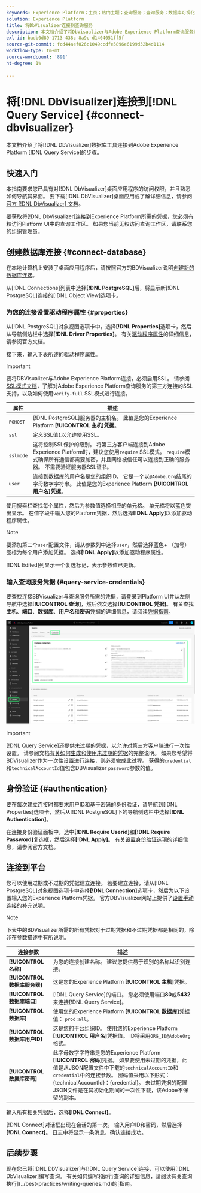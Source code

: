 ```yaml
---
keywords: Experience Platform；主页；热门主题；查询服务；查询服务；数据库可视化工具；数据库可视化工具；连接到查询服务；
solution: Experience Platform
title: 将DbVisualizer连接到查询服务
description: 本文档介绍了将DbVisualizer与Adobe Experience Platform查询服务连接的步骤。
exl-id: badb0d89-1713-438c-8a9c-d1404051ff5f
source-git-commit: fcd44aef026c1049ccdfe5896e6199d32b4d1114
workflow-type: tm+mt
source-wordcount: '891'
ht-degree: 1%

---
```


# 将[!DNL DbVisualizer]连接到[!DNL Query Service] {#connect-dbvisualizer}

本文档介绍了将[!DNL DbVisualizer]数据库工具连接到Adobe Experience Platform [!DNL Query Service]的步骤。

## 快速入门

本指南要求您已具有对[!DNL DbVisualizer]桌面应用程序的访问权限，并且熟悉如何导航其界面。 要下载[!DNL DbVisualizer]桌面应用或了解详细信息，请参阅[官方 [!DNL DbVisualizer] 文档](https://www.dbvis.com/download/)。

要获取将[!DNL  DbVisualizer]连接到Experience Platform所需的凭据，您必须有权访问Platform UI中的查询工作区。 如果您当前无权访问查询工作区，请联系您的组织管理员。

## 创建数据库连接 {#connect-database}

在本地计算机上安装了桌面应用程序后，请按照官方的BDVisualizer说明[创建新的数据库连接](https://confluence.dbvis.com/display/UG130/Create+a+New+Database+Connection)。

从[!DNL Connections]列表中选择&#x200B;**[!DNL PostgreSQL]**&#x200B;后，将显示新[!DNL PostgreSQL]连接的[!DNL Object View]选项卡。

### 为您的连接设置驱动程序属性 {#properties}

从[!DNL PostgreSQL]对象视图选项卡中，选择&#x200B;**[!DNL Properties]**&#x200B;选项卡，然后从导航侧边栏中选择&#x200B;**[!DNL Driver Properties]**。 有关[驱动程序属性](https://confluence.dbvis.com/display/UG130/Configuring+Connection+Properties#ConfiguringConnectionProperties-DriverProperties)的详细信息，请参阅官方文档。

接下来，输入下表所述的驱动程序属性。

>[!IMPORTANT]
>
>要将DBVisualizer与Adobe Experience Platform连接，必须启用SSL。 请参阅[SSL模式文档](./ssl-modes.md)，了解对Adobe Experience Platform查询服务的第三方连接的SSL支持，以及如何使用`verify-full` SSL模式进行连接。

| 属性 | 描述 |
| ------ | ------ |
| `PGHOST` | [!DNL PostgreSQL]服务器的主机名。 此值是您的Experience Platform **[!UICONTROL 主机]凭据**。 |
| `ssl` | 定义SSL值`1`以允许使用SSL。 |
| `sslmode` | 这将控制SSL保护的级别。 将第三方客户端连接到Adobe Experience Platform时，建议您使用`require` SSL模式。 `require`模式确保所有通信都需要加密，并且网络被信任可以连接到正确的服务器。 不需要验证服务器SSL证书。 |
| `user` | 连接到数据库的用户名是您的组织ID。 它是一个以`@Adobe.Org`结尾的字母数字字符串。 此值是您的Experience Platform **[!UICONTROL 用户名]凭据**。 |

使用搜索栏查找每个属性，然后为参数值选择相应的单元格。 单元格将以蓝色突出显示。 在值字段中输入您的Platform凭据，然后选择&#x200B;**[!DNL Apply]**&#x200B;以添加驱动程序属性。

>[!NOTE]
>
>要添加第二个`user`配置文件，请从参数列中选择`user`，然后选择蓝色+ （加号）图标为每个用户添加凭据。 选择&#x200B;**[!DNL Apply]**&#x200B;以添加驱动程序属性。

[!DNL Edited]列显示一个复选标记，表示参数值已更新。

### 输入查询服务凭据 {#query-service-credentials}

要查找连接BBVisualizer与查询服务所需的凭据，请登录到Platform UI并从左侧导航中选择&#x200B;**[!UICONTROL 查询]**，然后依次选择&#x200B;**[!UICONTROL 凭据]**。 有关查找&#x200B;**主机**、**端口**、**数据库**、**用户名**&#x200B;和&#x200B;**密码**&#x200B;凭据的详细信息，请阅读[凭据指南](../ui/credentials.md)。

![Experience Platform查询工作区的“凭据”页面中突出显示了凭据和即将过期的凭据。](../images/clients/dbvisualizer/query-service-credentials-page.png)

>[!IMPORTANT]
>
>[!DNL Query Service]还提供未过期的凭据，以允许对第三方客户端进行一次性设置。 请参阅文档[有关如何生成和使用未过期的凭据](../ui/credentials.md#non-expiring-credentials)的完整说明。 如果您希望将BDVisualizer作为一次性设置进行连接，则必须完成此过程。 获得的`credential`和`technicalAccountId`值包含DBVisualizer `password`参数的值。

## 身份验证 {#authentication}

要在每次建立连接时都要求用户ID和基于密码的身份验证，请导航到[!DNL Properties]选项卡，然后从[!DNL PostgreSQL]下的导航侧边栏中选择&#x200B;**[!DNL Authentication]**。

在连接身份验证面板中，选中&#x200B;**[!DNL Require Userid]**&#x200B;和&#x200B;**[!DNL Require Password]**&#x200B;复选框，然后选择&#x200B;**[!DNL Apply]**。 有关[设置身份验证选项](https://confluence.dbvis.com/display/UG140/Setting+Common+Authentication+Options)的详细信息，请参阅官方文档。

## 连接到平台

您可以使用过期或不过期的凭据建立连接。 若要建立连接，请从[!DNL PostgreSQL]对象视图选项卡中选择&#x200B;**[!DNL Connection]**&#x200B;选项卡，然后为以下设置输入您的Experience Platform凭据。 官方DBVisualizer网站上提供了[设置手动连接](https://confluence.dbvis.com/display/UG100/Setting+Up+a+Connection+Manually)的补充说明。

>[!NOTE]
>
>下表中的BDVisualizer所需的所有凭据对于过期凭据和不过期凭据都是相同的，除非在参数描述中有所说明。

| 连接参数 | 描述 |
|---|---|
| **[!UICONTROL 名称]** | 为您的连接创建名称。 建议您提供易于识别的名称以识别连接。 |
| **[!UICONTROL 数据库服务器]** | 这是您的Experience Platform **[!UICONTROL 主机]**&#x200B;凭据。 |
| **[!UICONTROL 数据库端口]** | [!DNL Query Service]的端口。 您必须使用端口&#x200B;**80**&#x200B;或&#x200B;**5432**&#x200B;来连接[!DNL Query Service]。 |
| **[!UICONTROL 数据库]** | 使用您的Experience Platform **[!UICONTROL 数据库]**&#x200B;凭据值： `prod:all`。 |
| **[!UICONTROL 数据库用户ID]** | 这是您的平台组织ID。 使用您的Experience Platform **[!UICONTROL 用户名]**&#x200B;凭据值。 ID将采用`ORG_ID@AdobeOrg`格式。 |
| **[!UICONTROL 数据库密码]** | 此字母数字字符串是您的Experience Platform **[!UICONTROL 密码]**&#x200B;凭据。 如果要使用未过期的凭据，此值是从JSON配置文件中下载的`technicalAccountID`和`credential`中的连接参数。 密码值采用以下形式： {technicalAccountId}：{credential}。 未过期凭据的配置JSON文件是在其初始化期间的一次性下载，该Adobe不保留的副本。 |

输入所有相关凭据后，选择&#x200B;**[!DNL Connect]**。

[!DNL Connect]对话框出现在会话的第一次。 输入用户ID和密码，然后选择&#x200B;**[!DNL Connect]**。 日志中将显示一条消息，确认连接成功。

## 后续步骤

现在您已将[!DNL DbVisualizer]与[!DNL Query Service]连接，可以使用[!DNL DbVisualizer]编写查询。 有关如何编写和运行查询的详细信息，请阅读有关查询执行](../best-practices/writing-queries.md)的[指南。
